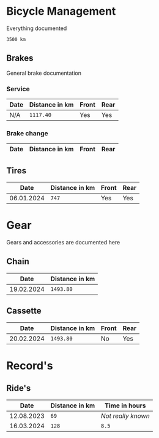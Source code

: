 # Bicycle Management

Everything documented

```
3500 km
```

## Brakes

General brake documentation

### Service

| Date | Distance in km | Front | Rear |
|------|----------------|-------|------|
| N/A  | `1117.40`      | Yes   | Yes  |

### Brake change

| Date | Distance in km | Front | Rear |
|------|----------------|-------|------|

## Tires

| Date       | Distance in km | Front | Rear |
|------------|----------------|-------|------|
| 06.01.2024 | `747`          | Yes   | Yes  |

# Gear

Gears and accessories are documented here

## Chain

| Date       | Distance in km |
|------------|----------------|
| 19.02.2024 | `1493.80`      |

## Cassette

| Date       | Distance in km | Front | Rear |
|------------|----------------|-------|------|
| 20.02.2024 | `1493.80`      | No    | Yes  |

# Record's

## Ride's

| Date       | Distance in km | Time in hours      |
|------------|----------------|--------------------|
| 12.08.2023 | `69`           | *Not really known* |
| 16.03.2024 | `128`          | `8.5`              |

